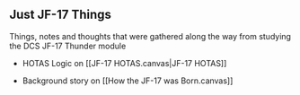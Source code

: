 ## Just JF-17 Things
Things, notes and thoughts that were gathered along the way from studying the DCS JF-17 Thunder module

- HOTAS Logic on [[JF-17 HOTAS.canvas|JF-17 HOTAS]]

- Background story on [[How the JF-17 was Born.canvas]]

